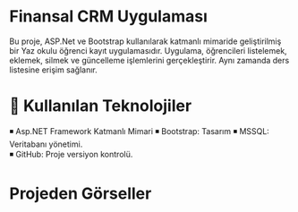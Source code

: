 # Finansal CRM Uygulaması

Bu proje, ASP.Net ve Bootstrap kullanılarak katmanlı mimaride geliştirilmiş bir Yaz okulu öğrenci kayıt uygulamasıdır. Uygulama, öğrencileri listelemek, eklemek, silmek ve güncelleme işlemlerini gerçekleştirir. Aynı zamanda ders listesine erişim sağlanır. 

# 🔨  Kullanılan Teknolojiler
◾ Asp.NET Framework Katmanlı Mimari 
◾ Bootstrap: Tasarım 
◾ MSSQL: Veritabanı yönetimi.   
◾ GitHub: Proje versiyon kontrolü.  

# Projeden Görseller  
